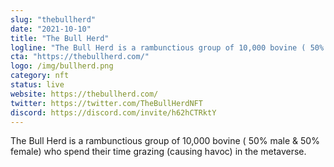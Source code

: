 ```yaml
---
slug: "thebullherd"
date: "2021-10-10"
title: "The Bull Herd"
logline: "The Bull Herd is a rambunctious group of 10,000 bovine ( 50% male & 50% female) who spend their time grazing (causing havoc) in the metaverse."
cta: "https://thebullherd.com/"
logo: /img/bullherd.png
category: nft
status: live
website: https://thebullherd.com/
twitter: https://twitter.com/TheBullHerdNFT
discord: https://discord.com/invite/h62hCTRktY
---
```


The Bull Herd is a rambunctious group of 10,000 bovine ( 50% male & 50% female) who spend their time grazing (causing havoc) in the metaverse.